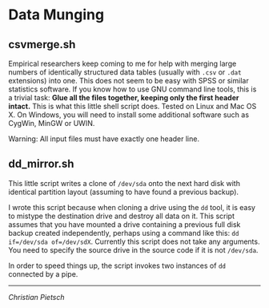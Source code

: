 Data Munging
============


csvmerge.sh
-----------

Empirical researchers keep coming to me for help with merging large numbers of
identically structured data tables (usually with `.csv` or `.dat` extensions) into
one. This does not seem to be easy with SPSS or similar statistics software. If
you know how to use GNU command line tools, this is a trivial task:
**Glue all the files together, keeping only the first header intact.**
This is what this little shell script does. Tested on Linux and Mac OS X. On
Windows, you will need to install some additional software such as CygWin,
MinGW or UWIN.

Warning: All input files must have exactly one header line.


dd_mirror.sh
------------

This little script writes a clone of `/dev/sda` onto the next hard disk with
identical partition layout (assuming to have found a previous backup).

I wrote this script because when cloning a drive using the `dd` tool, it is easy
to mistype the destination drive and destroy all data on it. This script
assumes that you have mounted a drive containing a previous full disk backup
created independently, perhaps using a command like this: `dd if=/dev/sda of=/dev/sdX`.
Currently this script does not take any arguments. You need to specify the
source drive in the source code if it is not `/dev/sda`.

In order to speed things up, the script invokes two instances of `dd` connected
by a pipe.


* * * * *
*Christian Pietsch*

